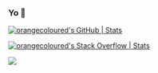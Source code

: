### Yo 👋

[![orangecoloured's GitHub | Stats](https://stats.quine.sh/orangecoloured/github?theme=dark)](https://quine.sh?utm_source=widgets&utm_campaign=orangecoloured)

[![orangecoloured's Stack Overflow | Stats](https://stats.quine.sh/orangecoloured/stack-overflow?theme=dark)](https://quine.sh?utm_source=widgets&utm_campaign=orangecoloured)

![](https://hit.yhype.me/github/profile?user_id=3314891)
